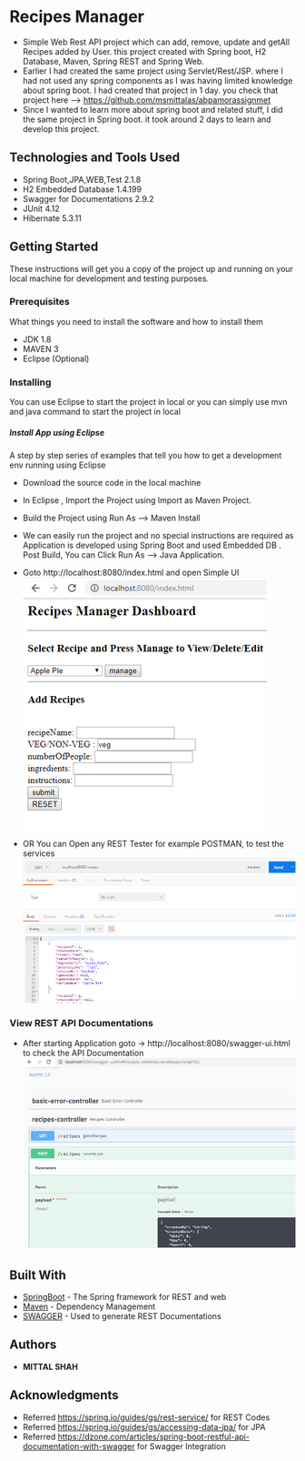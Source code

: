 # Recipes Manager

* Simple Web Rest API project which can add, remove, update and getAll Recipes added by User. this project created with Spring boot, H2 Database, Maven, Spring REST  and Spring Web.
* Earlier  I had created the same project using Servlet/Rest/JSP. where I had not used any spring components as I was having limited knowledge about spring boot. I had created that project in 1 day.  you check that project here --> https://github.com/msmittalas/abpamorassignmet
* Since I wanted to learn more about spring boot and related stuff, I did the same project in Spring boot. it took around 2 days to learn and develop this project. 


## Technologies and Tools Used
* Spring Boot,JPA,WEB,Test  2.1.8
* H2 Embedded Database   1.4.199
* Swagger for Documentations  2.9.2
* JUnit  4.12
* Hibernate 5.3.11
    

## Getting Started

These instructions will get you a copy of the project up and running on your local machine for development and testing purposes.

### Prerequisites

What things you need to install the software and how to install them
* JDK 1.8
* MAVEN 3
* Eclipse (Optional)

### Installing 

You can use Eclipse to start the project in local or you can simply use mvn and java command to start the project in local

##### Install App using Eclipse
A step by step series of examples that tell you how to get a development env running using Eclipse

*  Download the source code in the local machine 
*  In Eclipse , Import the Project using Import as Maven Project.
*  Build the Project using Run As --> Maven Install
*  We can easily run the project and no special instructions are required as Application is developed using Spring Boot and used Embedded DB . 
	 Post Build, You can  Click 	Run As --> Java Application.
	 
* Goto http://localhost:8080/index.html  and  open Simple UI 
 ![screenshot of PostMan](readMeImages/simpleUI.PNG)

* OR You can Open any REST Tester for example POSTMAN, to test the services 
 ![screenshot of PostMan](readMeImages/postman.PNG)
  



### View REST API Documentations
 * After starting Application goto -> http://localhost:8080/swagger-ui.html  to check the API Documentation
   ![screenshot of Swagger Ui](readMeImages/swagger.PNG)
   
## Built With

* [SpringBoot](https://spring.io/projects/spring-boot) - The Spring framework for REST and web
* [Maven](https://maven.apache.org/) - Dependency Management
* [SWAGGER](https://swagger.io/) - Used to generate REST Documentations


## Authors

* **MITTAL SHAH**  


## Acknowledgments

* Referred  https://spring.io/guides/gs/rest-service/  for REST Codes 
* Referred  https://spring.io/guides/gs/accessing-data-jpa/ for JPA 
* Referred  https://dzone.com/articles/spring-boot-restful-api-documentation-with-swagger for Swagger Integration